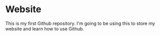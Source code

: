 Website
=======

This is my first Github repository. I'm going to be using this to store my website and learn how to use Github.
